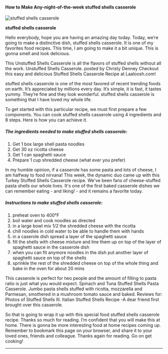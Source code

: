             

#### How to Make Any-night-of-the-week stuffed shells casserole

![stuffed shells casserole](https://img-global.cpcdn.com/recipes/49929793/751x532cq70/stuffed-shells-casserole-recipe-main-photo.jpg)

**stuffed shells casserole**

Hello everybody, hope you are having an amazing day today. Today, we’re going to make a distinctive dish, stuffed shells casserole. It is one of my favorites food recipes. This time, I am going to make it a bit unique. This is gonna smell and look delicious.

This Unstuffed Shells Casserole is all the flavors of stuffed shells without all the work. Unstuffed Shells Casserole. posted by Christy Denney Checkout this easy and delicious Stuffed Shells Casserole Recipe at Laaloosh.com!

stuffed shells casserole is one of the most favored of recent trending foods on earth. It’s appreciated by millions every day. It’s simple, it is fast, it tastes yummy. They’re fine and they look wonderful. stuffed shells casserole is something that I have loved my whole life.

To get started with this particular recipe, we must first prepare a few components. You can cook stuffed shells casserole using 4 ingredients and 8 steps. Here is how you can achieve it.

##### The ingredients needed to make stuffed shells casserole:

1.  Get 1 box large shell pasta noodles
2.  Get 30 oz ricotta cheese
3.  Get 1 can spaghetti sauce
4.  Prepare 1 cup shredded cheese (what ever you prefer)

In my humble opinion, if a casserole has some pasta and lots of cheese, I am halfway to food nirvana! This week, the dynamic duo came up with this Turkey Stuffed Shells Casserole recipe. We've been fans of cheese-stuffed pasta shells our whole lives. It's one of the first baked casserole dishes we can remember eating - and liking! - and it remains a favorite today.

##### Instructions to make stuffed shells casserole:

1.  preheat oven to 400°F
2.  boil water and cook noodles as directed
3.  in a large bowl mix 1/2 the shredded cheese with the ricotta
4.  chill noodles in cold water to be able to handle them with hands
5.  in a caserole dish spread a layer of the spaghetti sauce
6.  fill the shells with cheese mixture and line them up on top of the layer of spaghetti sauce in the casserole dish
7.  when you can fit anymore noodles in the dish put another layer of spaghetti sauce on top of the shells
8.  sprinkle the rest of the shredded cheese on top of the whole thing and bake in the oven for about 20 mins

This casserole is perfect for two people and the amount of filling to pasta ratio is just what you would expect. Spinach and Tuna Stuffed Shells Pasta Casserole. Jumbo pasta shells stuffed with ricotta, mozzarella and Parmesan, smothered in a mushroom tomato sauce and baked. Reviews for: Photos of Stuffed Shells III. Italian Stuffed Shells Recipe -A dear friend first brought over this casserole.

So that is going to wrap it up with this special food stuffed shells casserole recipe. Thanks so much for reading. I’m confident that you will make this at home. There is gonna be more interesting food at home recipes coming up. Remember to bookmark this page on your browser, and share it to your loved ones, friends and colleague. Thanks again for reading. Go on get cooking!

* * *